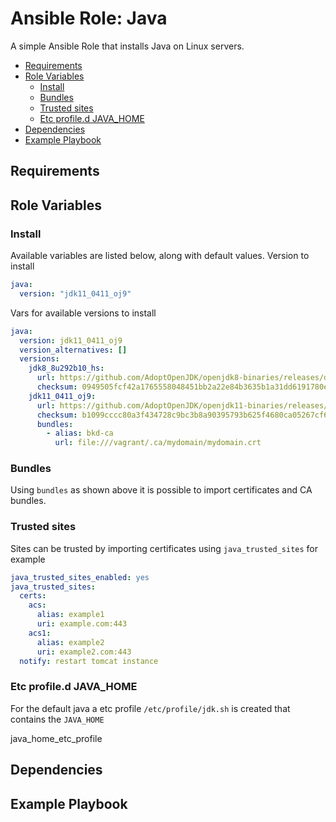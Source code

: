 # Ansible Role: Java

A simple Ansible Role that installs Java on Linux servers. 

<!-- MarkdownTOC levels="2,3" autolink="true" -->

- [Requirements](#requirements)
- [Role Variables](#role-variables)
  - [Install](#install)
  - [Bundles](#bundles)
  - [Trusted sites](#trusted-sites)
  - [Etc profile.d JAVA_HOME](#etc-profiled-java_home)
- [Dependencies](#dependencies)
- [Example Playbook](#example-playbook)

<!-- /MarkdownTOC -->

## Requirements

## Role Variables

### Install

Available variables are listed below, along with default values. Version to install 

```yaml
java:
  version: "jdk11_0411_oj9"
```

Vars for available versions to install

```yaml
java:
  version: jdk11_0411_oj9
  version_alternatives: []
  versions:
    jdk8_8u292b10_hs:
      url: https://github.com/AdoptOpenJDK/openjdk8-binaries/releases/download/jdk8u292-b10/OpenJDK8U-jdk_x64_linux_hotspot_8u292b10.tar.gz
      checksum: 0949505fcf42a1765558048451bb2a22e84b3635b1a31dd6191780eeccaa4ada
    jdk11_0411_oj9:
      url: https://github.com/AdoptOpenJDK/openjdk11-binaries/releases/download/jdk-11.0.4%2B11_openj9-0.15.1/OpenJDK11U-jdk_x64_linux_openj9_11.0.4_11_openj9-0.15.1.tar.gz
      checksum: b1099cccc80a3f434728c9bc3b8a90395793b625f4680ca05267cf635143d64d
      bundles:
        - alias: bkd-ca
          url: file:///vagrant/.ca/mydomain/mydomain.crt      
```

### Bundles

Using `bundles` as shown above it is possible to import certificates and CA bundles.

### Trusted sites

Sites can be trusted by importing certificates using `java_trusted_sites` for example

```yaml
java_trusted_sites_enabled: yes
java_trusted_sites:
  certs:
    acs:
      alias: example1
      uri: example.com:443
    acs1:
      alias: example2
      uri: example2.com:443
  notify: restart tomcat instance
```

### Etc profile.d JAVA_HOME

For the default java a etc profile `/etc/profile/jdk.sh` is created that contains the `JAVA_HOME` 

java_home_etc_profile

## Dependencies

## Example Playbook
